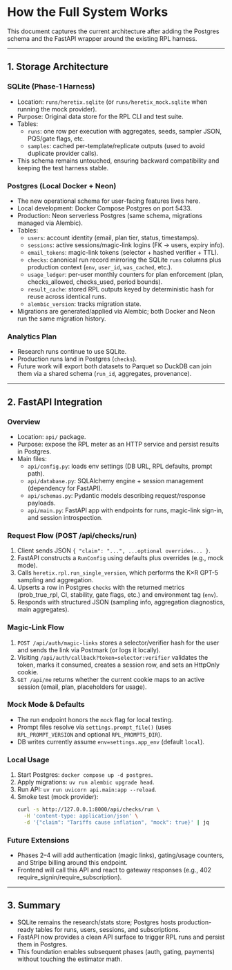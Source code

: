 # How the Full System Works

This document captures the current architecture after adding the Postgres schema and the FastAPI wrapper around the existing RPL harness.

---

## 1. Storage Architecture

### SQLite (Phase‑1 Harness)
- Location: `runs/heretix.sqlite` (or `runs/heretix_mock.sqlite` when running the mock provider).
- Purpose: Original data store for the RPL CLI and test suite.
- Tables:
  - `runs`: one row per execution with aggregates, seeds, sampler JSON, PQS/gate flags, etc.
  - `samples`: cached per-template/replicate outputs (used to avoid duplicate provider calls).
- This schema remains untouched, ensuring backward compatibility and keeping the test harness stable.

### Postgres (Local Docker + Neon)
- The new operational schema for user-facing features lives here.
- Local development: Docker Compose Postgres on port 5433.
- Production: Neon serverless Postgres (same schema, migrations managed via Alembic).
- Tables:
  - `users`: account identity (email, plan tier, status, timestamps).
  - `sessions`: active sessions/magic-link logins (FK → users, expiry info).
  - `email_tokens`: magic-link tokens (selector + hashed verifier + TTL).
  - `checks`: canonical run record mirroring the SQLite `runs` columns plus production context (`env`, `user_id`, `was_cached`, etc.).
  - `usage_ledger`: per-user monthly counters for plan enforcement (plan, checks_allowed, checks_used, period bounds).
  - `result_cache`: stored RPL outputs keyed by deterministic hash for reuse across identical runs.
  - `alembic_version`: tracks migration state.
- Migrations are generated/applied via Alembic; both Docker and Neon run the same migration history.

### Analytics Plan
- Research runs continue to use SQLite.
- Production runs land in Postgres (`checks`).
- Future work will export both datasets to Parquet so DuckDB can join them via a shared schema (`run_id`, aggregates, provenance).

---

## 2. FastAPI Integration

### Overview
- Location: `api/` package.
- Purpose: expose the RPL meter as an HTTP service and persist results in Postgres.
- Main files:
  - `api/config.py`: loads env settings (DB URL, RPL defaults, prompt path).
  - `api/database.py`: SQLAlchemy engine + session management (dependency for FastAPI).
  - `api/schemas.py`: Pydantic models describing request/response payloads.
  - `api/main.py`: FastAPI app with endpoints for runs, magic-link sign-in, and session introspection.

### Request Flow (POST /api/checks/run)
1. Client sends JSON `{ "claim": "...", ...optional overrides... }`.
2. FastAPI constructs a `RunConfig` using defaults plus overrides (e.g., mock mode).
3. Calls `heretix.rpl.run_single_version`, which performs the K×R GPT-5 sampling and aggregation.
4. Upserts a row in Postgres `checks` with the returned metrics (prob_true_rpl, CI, stability, gate flags, etc.) and environment tag (`env`).
5. Responds with structured JSON (sampling info, aggregation diagnostics, main aggregates).

### Magic-Link Flow
1. `POST /api/auth/magic-links` stores a selector/verifier hash for the user and sends the link via Postmark (or logs it locally).
2. Visiting `/api/auth/callback?token=selector:verifier` validates the token, marks it consumed, creates a session row, and sets an HttpOnly cookie.
3. `GET /api/me` returns whether the current cookie maps to an active session (email, plan, placeholders for usage).

### Mock Mode & Defaults
- The run endpoint honors the `mock` flag for local testing.
- Prompt files resolve via `settings.prompt_file()` (uses `RPL_PROMPT_VERSION` and optional `RPL_PROMPTS_DIR`).
- DB writes currently assume `env=settings.app_env` (default `local`).

### Local Usage
1. Start Postgres: `docker compose up -d postgres`.
2. Apply migrations: `uv run alembic upgrade head`.
3. Run API: `uv run uvicorn api.main:app --reload`.
4. Smoke test (mock provider):
   ```bash
   curl -s http://127.0.0.1:8000/api/checks/run \
     -H 'content-type: application/json' \
     -d '{"claim": "Tariffs cause inflation", "mock": true}' | jq
   ```

### Future Extensions
- Phases 2–4 will add authentication (magic links), gating/usage counters, and Stripe billing around this endpoint.
- Frontend will call this API and react to gateway responses (e.g., 402 require_signin/require_subscription).

---

## 3. Summary
- SQLite remains the research/stats store; Postgres hosts production-ready tables for runs, users, sessions, and subscriptions.
- FastAPI now provides a clean API surface to trigger RPL runs and persist them in Postgres.
- This foundation enables subsequent phases (auth, gating, payments) without touching the estimator math.
